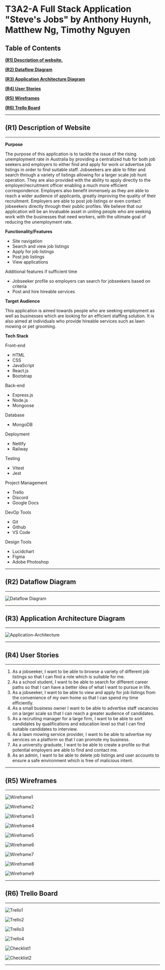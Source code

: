 # T3A2-A Full Stack Application "Steve's Jobs" by Anthony Huynh, Matthew Ng, Timothy Nguyen

## Table of Contents 

[**(R1) Description of website.**](#r1-description-of-website)

[**(R2) Dataflow Diagram**](#r2-dataflow-diagram)

[**(R3) Application Architecture Diagram**](#r3-application-architecture-diagram)

[**(R4) User Stories**](#r4-user-stories)

[**(R5) Wireframes**](#r5-wireframes)

[**(R6) Trello Board**](#r6-trello-board)

---

## (R1) Description of Website 

---

**Purpose**

The purpose of this application is to tackle the issue of the rising unemployment rate in Australia by providing a centralized hub for both job seekers and employers to either find and apply for work or advertise job listings in order to find suitable staff. Jobseekers are able to filter and search through a variety of listings allowing for a larger scale job hunt operation. They are also provided with the ability to apply directly to the employer/recruitment officer enabling a much more efficient correspondence. Employers also benefit immensely as they are able to reach a wider audience of applicants, greatly improving the quality of their recruitment. Employers are able to post job listings or even contact jobseekers directly through their public profiles. We believe that our application will be an invaluable asset in uniting people who are seeking work with the businesses that need workers, with the ultimate goal of reducing the unemployment rate.

**Functionality/Features**

- Site navigation
- Search and view job listings
- Apply for job listings
- Post job listings
- View applications

Additional features if sufficient time
- Jobseeker profile so employers can search for jobseekers based on criteria
- Post and hire hireable services

**Target Audience**

This application is aimed towards people who are seeking employment as well as businesses which are looking for an efficient staffing solution. It is also aimed at individuals who provide hireable services such as lawn mowing or pet grooming.

**Tech Stack**

Front-end
- HTML
- CSS
- JavaScript
- React.js
- Bootstrap

Back-end
- Express.js
- Node.js
- Mongoose


Database
- MongoDB

Deployment
- Netlify
- Railway

Testing
- Vitest
- Jest

Project Management
- Trello
- Discord
- Google Docs

DevOp Tools
- Git
- Github
- VS Code

Design Tools
-  Lucidchart
-  Figma
-  Adobe Photoshop

---

## (R2) Dataflow Diagram

---

![Dataflow Diagram](docs/dataflow.png)

---

## (R3) Application Architecture Diagram

---

![Application-Architecture](docs/architecture.png)

---

## (R4) User Stories

---

1. As a jobseeker, I want to be able to browse a variety of different job listings so that I can find a role which is suitable for me.
2. As a school student, I want to be able to search for different career paths so that I can have a better idea of what I want to pursue in life.
3. As a jobseeker, I want to be able to view and apply for job listings from the convenience of my own home so that I can spend my time efficiently.
4. As a small business owner I want to be able to advertise staff vacancies on a larger scale so that I can reach a greater audience of candidates.
5. As a recruiting manager for a large firm, I want to be able to sort candidates by qualifications and education level so that I can find suitable candidates to interview.
6. As a lawn mowing service provider, I want to be able to advertise my services on a platform so that I can promote my business.
7. As a university graduate, I want to be able to create a profile so that potential employers are able to find and contact me.
8. As an admin, I want to be able to delete job listings and user accounts to ensure a safe environment which is free of malicious intent.

---

## (R5) Wireframes

---

![Wireframe1](docs/wireframe1.png)

![Wireframe2](docs/wireframe2.png)

![Wireframe3](docs/wireframe3.png)

![Wireframe4](docs/wireframe4.png)

![Wireframe5](docs/wireframe5.png)

![Wireframe6](docs/wireframe6.png)

![Wireframe7](docs/wireframe7.png)

![Wireframe8](docs/wireframe8.png)

![Wireframe9](docs/wireframe9.png)

---

## (R6) Trello Board

---

![Trello1](docs/trello1.png)

![Trello2](docs/trello2.png)

![Trello3](docs/trello3.png)

![Trello4](docs/trello4.png)

![Checklist1](docs/checklist1.png)

![Checklist2](docs/checklist2.png)

---
